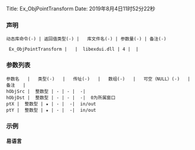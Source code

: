 Title: Ex_ObjPointTransform
Date: 2019年8月4日11时52分22秒

### 声明


```table
动态库命令(-) | 返回值类型(-) |   库文件名(-) | 参数量(-) | 备注(-)

 Ex_ObjPointTransform |   |  libexdui.dll | 4 |  | 
```


### 参数列表

```table
参数名   |   类型(-)   |   传址(-)   |   数组(-)   |   可空（NULL）(-)   |   备注   |
hObjSrc |  整数型 | - | - |  -| 
hObjDst |  整数型 | - | - |  -|  0为所属窗口
ptX |  整数型 | ★ | - |  -|  in/out
ptY |  整数型 | ★ | - |  -|  in/out
```




### 示例
#### 易语言
```c

```